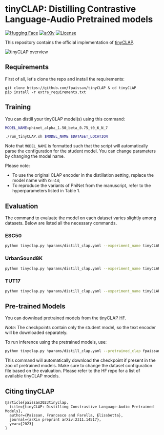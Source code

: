 # tinyCLAP: Distilling Contrastive Language-Audio Pretrained models

[![Hugging Face](https://img.shields.io/badge/%F0%9F%A4%97%20Hugging%20Face-blue)](https://huggingface.co/fpaissan/tinyCLAP) [![arXiv](https://img.shields.io/badge/arXiv-1234.56789-b31b1b.svg)](https://arxiv.org/abs/2311.14517) [![License](https://img.shields.io/badge/License-Apache_2.0-blue.svg)](https://github.com/fpaissan/tinyCLAP/blob/main/LICENSE)

This repository contains the official implementation of [tinyCLAP](https://arxiv.org/abs/2311.14517).

![tinyCLAP overview](https://francescopaissan.it/tinyclapweb/assets/overview.png)

## Requirements

First of all, let's clone the repo and install the requirements:

```setup
git clone https://github.com/fpaissan/tinyCLAP & cd tinyCLAP
pip install -r extra_requirements.txt
```

## Training

You can distill your tinyCLAP model(s) using this command:

```bash
MODEL_NAME=phinet_alpha_1.50_beta_0.75_t0_6_N_7

./run_tinyCLAP.sh $MODEL_NAME $DATASET_LOCATION
```

Note that `MODEL_NAME` is formatted such that the script will automatically parse the configuration for the student model.
You can change parameters by changing the model name.

Please note:
- To use the original CLAP encoder in the distillation setting, replace the model name with `Cnn14`;
- To reproduce the variants of PhiNet from the manuscript, refer to the hyperparameters listed in Table 1.

## Evaluation

The command to evaluate the model on each dataset varies slightly among datasets.
Below are listed all the necessary commands.

### ESC50

```bash
python tinyclap.py hparams/distill_clap.yaml --experiment_name tinyCLAP_$MODEL_NAME --zs_eval True --esc_folder $PATH_TO_ESC
```

### UrbanSound8K

```bash
python tinyclap.py hparams/distill_clap.yaml --experiment_name tinyCLAP_$MODEL_NAME --zs_eval True --us8k_folder $PATH_TO_US8K
```

### TUT17

```bash
python tinyclap.py hparams/distill_clap.yaml --experiment_name tinyCLAP_$MODEL_NAME --zs_eval True --tut17_folder $PATH_TO_TUT17
```

## Pre-trained Models

You can download pretrained models from the [tinyCLAP HF](https://huggingface.co/fpaissan/tinyCLAP).

_Note_:  The checkpoints contain only the student model, so the text encoder will be downloaded separately.

To run inference using the pretrained models, use:

```bash
python tinyclap.py hparams/distill_clap.yaml --pretrained_clap fpaissan/tinyCLAP/$MODEL_NAME.ckpt --zs_eval True --esc_folder $PATH_TO_ESC
```

This command will automatically download the checkpoint if present in the zoo of pretrained models. Make sure to change the dataset configuration file based on the evaluation.
Please refer to the HF repo for a list of available tinyCLAP models.

## Citing tinyCLAP

```
@article{paissan2023tinyclap,
  title={tinyCLAP: Distilling Constrastive Language-Audio Pretrained Models},
  author={Paissan, Francesco and Farella, Elisabetta},
  journal={arXiv preprint arXiv:2311.14517},
  year={2023}
}
```

